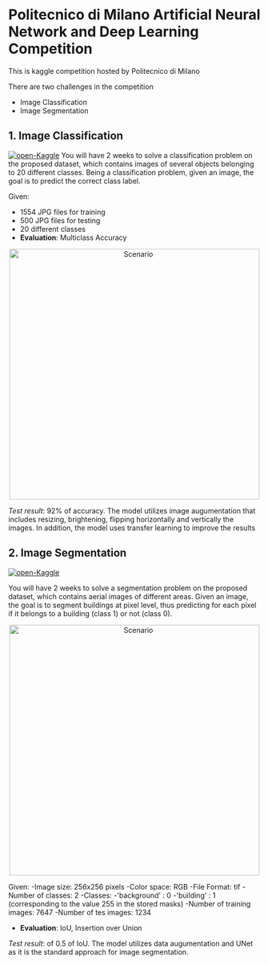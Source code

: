 # Politecnico di Milano Artificial Neural Network and Deep Learning Competition
This is kaggle competition hosted by Politecnico di Milano

There are two challenges in the competition
 - Image Classification 
 - Image Segmentation
 

## 1. Image Classification
[![open-Kaggle](https://img.shields.io/badge/open-Kaggle-4791CD.svg)](https://www.kaggle.com/c/ann-and-dl-image-classification)
You will have 2 weeks to solve a classification problem on the proposed dataset, which contains images of several objects belonging to 20 different classes. Being a classification problem, given an image, the goal is to predict the correct class label. 

Given:
 - 1554 JPG files for training
 - 500 JPG files for testing
 - 20 different classes
 - **Evaluation**: Multiclass Accuracy

<p align="center">
    <img src="https://i.imgur.com/sEpZYci.jpg" width="500" alt="Scenario"/>
</p>

*Test result*: 92% of accuracy. The model utilizes image augumentation that includes resizing, brightening, flipping horizontally and vertically the images. In addition, the model uses transfer learning to improve the results

## 2. Image Segmentation
[![open-Kaggle](https://img.shields.io/badge/open-Kaggle-4791CD.svg)](https://www.kaggle.com/c/ann-and-dl-image-segmentation)

You will have 2 weeks to solve a segmentation problem on the proposed dataset, which contains aerial images of different areas. Given an image, the goal is to segment buildings at pixel level, thus predicting for each pixel if it belongs to a building (class 1) or not (class 0).

<p align="center">
    <img src="https://i.imgur.com/dPF8QEH.png" width="500" alt="Scenario"/>
</p>

Given:
 -Image size: 256x256 pixels
 -Color space: RGB
 -File Format: tif
 -Number of classes: 2
 -Classes:
 -'background' : 0
 -'building' : 1 (corresponding to the value 255 in the stored masks)
 -Number of training images: 7647
 -Number of tes images: 1234
 - **Evaluation**: IoU, Insertion over Union

*Test result*: of 0.5 of IoU. The model utilizes data augumentation and UNet as it is the standard approach for image segmentation.

